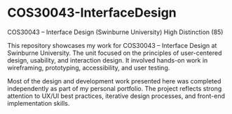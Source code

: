 # COS30043-InterfaceDesign # 

COS30043 – Interface Design (Swinburne University)
High Distinction (85) 

This repository showcases my work for COS30043 – Interface Design at Swinburne University. The unit focused on the principles of user-centered design, usability, and interaction design. It involved hands-on work in wireframing, prototyping, accessibility, and user testing.

Most of the design and development work presented here was completed independently as part of my personal portfolio. The project reflects strong attention to UX/UI best practices, iterative design processes, and front-end implementation skills.
